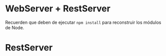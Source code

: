 # WebServer + RestServer

Recuerden que deben de ejecutar ```npm install``` para reconstruir los módulos de Node.
# RestServer
